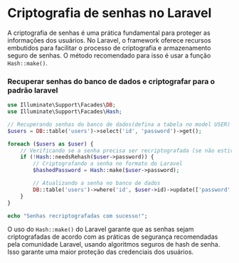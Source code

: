 # Criptografia de senhas no Laravel

A criptografia de senhas é uma prática fundamental para proteger as informações dos usuários. No Laravel, o framework oferece recursos embutidos para facilitar o processo de criptografia e armazenamento seguro de senhas. O método recomendado para isso é usar a função `Hash::make()`.

### Recuperar senhas do banco de dados e criptografar para o padrão laravel
```php
use Illuminate\Support\Facades\DB;
use Illuminate\Support\Facades\Hash;

// Recuperando senhas do banco de dados(defina a tabela no model USER)
$users = DB::table('users')->select('id', 'password')->get();

foreach ($users as $user) {
    // Verificando se a senha precisa ser recriptografada (se não estiver já usando o formato do Laravel)
    if (!Hash::needsRehash($user->password)) {
        // Criptografando a senha no formato do Laravel
        $hashedPassword = Hash::make($user->password);

        // Atualizando a senha no banco de dados
        DB::table('users')->where('id', $user->id)->update(['password' => $hashedPassword]);
    }
}

echo "Senhas recriptografadas com sucesso!";
```
O uso do `Hash::make()` do Laravel garante que as senhas sejam criptografadas de acordo com as práticas de segurança recomendadas pela comunidade Laravel, usando algoritmos seguros de hash de senha. Isso garante uma maior proteção das credenciais dos usuários.

